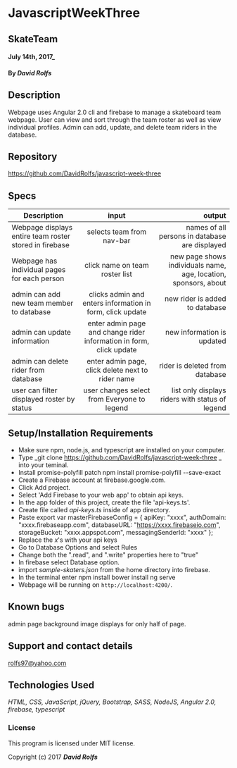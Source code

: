 # JavascriptWeekThree

## SkateTeam

####  July 14th, 2017_

#### By _**David Rolfs**_

## Description
Webpage uses Angular 2.0 cli and firebase to manage a skateboard team webpage. User can view and sort through the team roster as well as view individual profiles. Admin can add, update, and delete team riders in the database.

## Repository
https://github.com/DavidRolfs/javascript-week-three

## Specs
| Description | input | output |
| ------------- |:-------------:| -----:|
|Webpage displays entire team roster stored in firebase| selects team from nav-bar | names of all persons in database are displayed |
|Webpage has individual pages for each person | click name on team roster list| new page shows individuals name, age, location, sponsors, about |
| admin can add new team member to database | clicks admin and enters information in form, click update | new rider is added to database|
| admin can update information | enter admin page and change rider information in form, click update | new information is updated |
| admin can delete rider from database | enter admin page, click delete next to rider name | rider is deleted from database |
| user can filter displayed roster by status | user changes select from Everyone to legend | list only displays riders with status of legend |



## Setup/Installation Requirements
* Make sure npm, node.js, and typescript are installed on your computer.
* Type _git clone https://github.com/DavidRolfs/javascript-week-three _ into your teminal.
* Install promise-polyfill patch npm install promise-polyfill --save-exact
* Create a Firebase account at firebase.google.com.
* Click Add project.
* Select 'Add Firebase to your web app' to obtain api keys.
* In the app folder of this project, create the file 'api-keys.ts'.
* Create file called _api-keys.ts_ inside of app directory.
* Paste
      export var masterFirebaseConfig = {
      apiKey: "xxxx",
      authDomain: "xxxx.firebaseapp.com",
      databaseURL: "https://xxxx.firebaseio.com",
      storageBucket: "xxxx.appspot.com",
      messagingSenderId: "xxxx"
      };
* Replace the _x_'s with your api keys
* Go to Database Options and select Rules
* Change both the ".read", and ".write" properties here to "true"
* In firebase select Database option.
* import _sample-skaters.json_ from the home directory into firebase.
* In the terminal enter npm install bower install ng serve
* Webpage will be running on `http://localhost:4200/`.

## Known bugs
admin page background image displays for only half of page.

## Support and contact details
rolfs97@yahoo.com

## Technologies Used

_HTML, CSS, JavaScript, jQuery, Bootstrap, SASS, NodeJS, Angular 2.0, firebase, typescript_

### License
 This program is licensed under MIT license.

Copyright (c) 2017 **_David Rolfs_**
